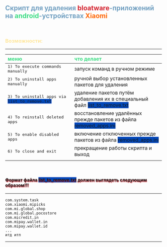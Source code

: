 ## <b style="color:#72A0C1">Скрипт для удаления <span style="color:#D3212D">bloatware</span>-приложений на <span style="color:#3DDC84">android</span>-устройствах <span style="color:#FF6700">Xiaomi</span></b>

<br>

### <span style="color:#FFE79F">Возможности:</span>

---

|<span style="color:#3DDC84">меню</span>|<span style="color:#3DDC84">что делает</span>|
|:---|:---|
<kbd>1) To execute commands manually</kbd>|запуск команд в ручном режиме
<kbd>2) To uninstall apps manually</kbd>|ручной выбор установленных пакетов для удаления|
<kbd>3) To uninstall apps via <span style="background-color:#0048BA;">list_to_remove.txt</span></kbd>|удаление пакетов путём добавления их в специальный файл <span style="background-color:#0048BA;">list_to_remove.txt</span>|
<kbd>4) To reinstall deleted apps</kbd>|восстановление удалённых прежде пакетов из файла <span style="background-color:#0048BA;">removed_apps.ini</span>|
<kbd>5) To enable disabled apps</kbd>|включение отключенных прежде пакетов из файла <span style="background-color:#0048BA;">removed_apps.ini</span>|
<kbd>6) To close and exit</kbd>|прекращение работы скрипта и выход</span>|
|||

<br>

#### <span style="text-shadow: 1px 2px 2px #D3212D;">Формат файла <span style="background-color:#0048BA;">list_to_remove.txt</span> должен выглядеть следующим образом!!!</span>

---

```
com.system.task
com.xiaomi.mipicks
com.mi.global.shop
com.mi.global.pocostore
com.micredit.in
com.mipay.wallet.in
com.mipay.wallet.id
...
итд итп
```

---
